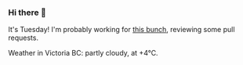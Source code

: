 ### Hi there :wave:

It's Tuesday! I'm probably working for [this bunch](https://github.com/kohofinancial), reviewing some pull requests.

Weather in Victoria BC: partly cloudy, at +4°C.
